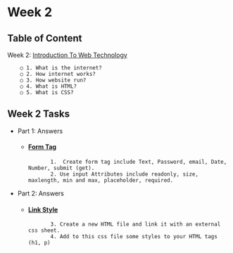 # Week 2

## Table of Content
  
  Week 2: [Introduction To Web Technology](https://github.com/x39OME/Ustudy-Application-Development-Camp/tree/main/Week%202/Content)
  
        ○ 1. What is the internet?
        ○ 2. How internet works?
        ○ 3. How website run?
        ○ 4. What is HTML?
        ○ 5. What is CSS?

## Week 2 Tasks

- Part 1: Answers
   - #### [Form Tag](https://github.com/x39OME/Ustudy-Application-Development-Camp/tree/main/Week%202/Task%202/form)
                1.  Create form tag include Text, Password, email, Date, Number, submit (get).
                2. Use input Attributes include readonly, size, maxlength, min and max, placeholder, required.
- Part 2: Answers
   - #### [Link Style](https://github.com/x39OME/Ustudy-Application-Development-Camp/tree/main/Week%202/Task%202/link-css)
                3. Create a new HTML file and link it with an external css sheet.
                4. Add to this css file some styles to your HTML tags (h1, p)
